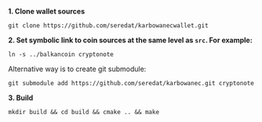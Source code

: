 **1. Clone wallet sources**

```
git clone https://github.com/seredat/karbowanecwallet.git
```

**2. Set symbolic link to coin sources at the same level as `src`. For example:**

```
ln -s ../balkancoin cryptonote
```

Alternative way is to create git submodule:

```
git submodule add https://github.com/seredat/karbowanec.git cryptonote
```

**3. Build**

```
mkdir build && cd build && cmake .. && make
```
